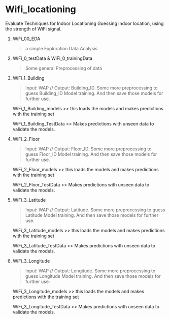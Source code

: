 # Wifi_locationing
Evaluate Techniques for Indoor Locationing 
Guessing indoor location, using the strength of WiFi signal. 

1. WiFi_00_EDA   
	>  a simple Exploration Data Analysis

2. WiFi_0_testData & WiFi_0_trainingData   
	> Some general Preprocessing of data

3. WiFi_1_Building  
	> Input: WAP // Output: Building_ID.
	> Some more preprocessing to guess Building_ID
	> Model training. And then save those models for further use. 

	WiFi_1_Building_models	  	  >> this loads the models and makes predictions with the training set	  
  
    WiFi_1_Building_TestData 		>> Makes predictions with unseen data to validate the models. 

4. WiFi_2_Floor  
	> Input: WAP // Output: Floor_ID.
	> Some more preprocessing to guess Floor_ID
	> Model training. And then save those models for further use. 

	WiFi_2_Floor_models		  >> this loads the models and makes predictions with the training set
  
  	WiFi_2_Floor_TestData 	>> Makes predictions with unseen data to validate the models. 

5. WiFi_3_Latitude  
	> Input: WAP // Output: Latitude.
	> Some more preprocessing to guess Latitude
	> Model training. And then save those models for further use. 

	WiFi_3_Latitude_models	  	>> this loads the models and makes predictions with the training set
  
	WiFi_3_Latitude_TestData	 	>> Makes predictions with unseen data to validate the models. 

6. WiFi_3_Longitude  
	> Input: WAP // Output: Longitude.
	> Some more preprocessing to guess Longitude
	> Model training. And then save those models for further use. 

	WiFi_3_Longitude_models		  >> this loads the models and makes predictions with the training set
  
	WiFi_3_Longitude_TestData	 	>> Makes predictions with unseen data to validate the models. 
